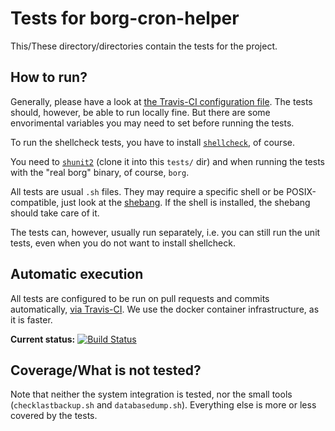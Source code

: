 # Tests for borg-cron-helper

This/These directory/directories contain the tests for the project.

## How to run?
Generally, please have a look at [the Travis-CI configuration file](../.travis.yml). The tests should, however, be able to run locally fine.
But there are some envorimental variables you may need to set before running the tests.

To run the shellcheck tests, you have to install [`shellcheck`](https://github.com/koalaman/shellcheck), of course.

You need to [`shunit2`](https://github.com/kward/shunit2) (clone it into this `tests/` dir) and when running the tests with the "real borg" binary, of course, `borg`.

All tests are usual `.sh` files. They may require a specific shell or be POSIX-compatible, just look at the [shebang](https://en.wikipedia.org/wiki/Shebang_(Unix)). If the shell is installed, the shebang should take care of it.

The tests can, however, usually run separately, i.e. you can still run the unit tests, even when you do not want to install shellcheck.

## Automatic execution

All tests are configured to be run on pull requests and commits automatically, [via Travis-CI](https://travis-ci.org/rugk/borg-cron-helper/builds). We use the docker container infrastructure, as it is faster.

**Current status:** 
[![Build Status](https://travis-ci.org/rugk/borg-cron-helper.svg?branch=master)](https://travis-ci.org/rugk/borg-cron-helper)

## Coverage/What is not tested?

Note that neither the system integration is tested, nor the small tools (`checklastbackup.sh` and `databasedump.sh`). Everything else is more or less covered by the tests. 
